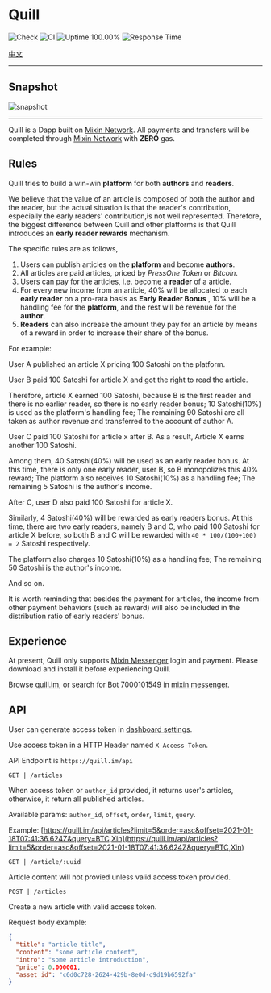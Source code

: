 # Quill

![Check](https://github.com/baizhiheizi/quill/workflows/Check/badge.svg) ![CI](https://github.com/baizhiheizi/quill/workflows/CI/badge.svg) ![Uptime 100.00%](https://img.shields.io/endpoint?url=https%3A%2F%2Fraw.githubusercontent.com%2Fbaizhiheizi%2Fupptime%2Fmaster%2Fapi%2Fprs-digg%2Fuptime.json) ![Response Time](https://img.shields.io/endpoint?url=https%3A%2F%2Fraw.githubusercontent.com%2Fbaizhiheizi%2Fupptime%2Fmaster%2Fapi%2Fprs-digg%2Fresponse-time.json)

[中文](README-CN.md)

---

## Snapshot

![snapshot](snapshot.png)

---

Quill is a Dapp built on [Mixin Network](https://mixin.one/). All payments and transfers will be completed through [Mixin Network](https://mixin.one/) with **ZERO** gas.

## Rules

Quill tries to build a win-win **platform** for both **authors** and **readers**.

We believe that the value of an article is composed of both the author and the reader, but the actual situation is that the reader's contribution, especially the early readers' contribution,is not well represented. Therefore, the biggest difference between Quill and other platforms is that Quill introduces an **early reader rewards** mechanism.

The specific rules are as follows,

1. Users can publish articles on the **platform** and become **authors**.
2. All articles are paid articles, priced by _PressOne Token_ or _Bitcoin_.
3. Users can pay for the articles, i.e. become a **reader** of a article.
4. For every new income from an article, 40% will be allocated to each **early reader** on a pro-rata basis as **Early Reader Bonus** , 10% will be a handling fee for the **platform**, and the rest will be revenue for the **author**.
5. **Readers** can also increase the amount they pay for an article by means of a reward in order to increase their share of the bonus.

For example:

User A published an article X pricing 100 Satoshi on the platform.

User B paid 100 Satoshi for article X and got the right to read the article.

Therefore, article X earned 100 Satoshi, because B is the first reader and there is no earlier reader, so there is no early reader bonus; 10 Satoshi(10%) is used as the platform's handling fee; The remaining 90 Satoshi are all taken as author revenue and transferred to the account of author A.

User C paid 100 Satoshi for article x after B. As a result, Article X earns another 100 Satoshi.

Among them, 40 Satoshi(40%) will be used as an early reader bonus. At this time, there is only one early reader, user B, so B monopolizes this 40% reward; The platform also receives 10 Satoshi(10%) as a handling fee; The remaining 5 Satoshi is the author's income.

After C, user D also paid 100 Satoshi for article X.

Similarly, 4 Satoshi(40%) will be rewarded as early readers bonus. At this time, there are two early readers, namely B and C, who paid 100 Satoshi for article X before, so both B and C will be rewarded with `40 * 100/(100+100) = 2` Satoshi respectively.

The platform also charges 10 Satoshi(10%) as a handling fee; The remaining 50 Satoshi is the author's income.

And so on.

It is worth reminding that besides the payment for articles, the income from other payment behaviors (such as reward) will also be included in the distribution ratio of early readers' bonus.

## Experience

At present, Quill only supports [Mixin Messenger](https://mixin.one/messenger) login and payment. Please download and install it before experiencing Quill.

Browse [quill.im](https://quill.im/), or search for Bot 7000101549 in [mixin messenger](https://mixin.one/messenger).

## API

User can generate access token in [dashboard settings](https://quill.im/dashboard/settings).

Use access token in a HTTP Header named `X-Access-Token`.

API Endpoint is `https://quill.im/api`

`GET | /articles`

When access token or `author_id` provided, it returns user's articles, otherwise, it return all published articles.

Available params: `author_id`, `offset`, `order`, `limit`, `query`.

Example: [https://quill.im/api/articles?limit=5&order=asc&offset=2021-01-18T07:41:36.624Z&query=BTC,Xin](https://quill.im/api/articles?limit=5&order=asc&offset=2021-01-18T07:41:36.624Z&query=BTC,Xin)

`GET | /article/:uuid`

Article content will not provied unless valid access token provided.

`POST | /articles`

Create a new article with valid access token.

Request body example:

```json
{
  "title": "article title",
  "content": "some article content",
  "intro": "some article introduction",
  "price": 0.000001,
  "asset_id": "c6d0c728-2624-429b-8e0d-d9d19b6592fa"
}
```

